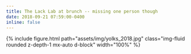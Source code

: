 ```yaml
---
title: The Lack Lab at brunch -- missing one person though 
date: 2018-09-21 07:59:00-0400
inline: false
---
```


{% include figure.html path="assets/img/yolks_2018.jpg" class="img-fluid rounded z-depth-1 mx-auto d-block" width="100%" %}